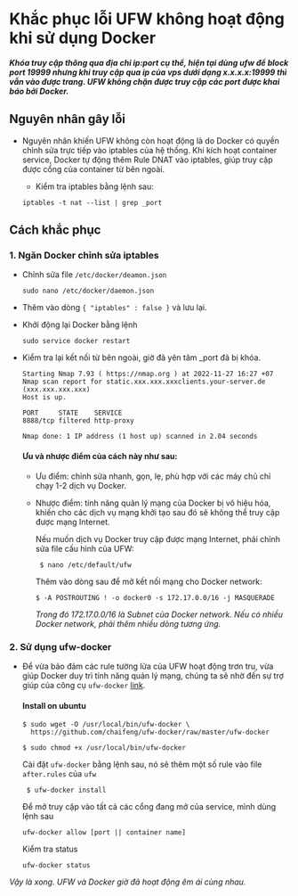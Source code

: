 # Khắc phục lỗi UFW không hoạt động khi sử dụng Docker
***Khóa truy cập thông qua địa chỉ ip:port cụ thể, hiện tại dùng ufw để block port 19999 nhưng khi truy cập qua ip của vps dưới dạng x.x.x.x:19999 thì vẫn vào được trang.
UFW không chặn được truy cập các port được khai báo bởi Docker.***
## Nguyên nhân gây lỗi
- Nguyên nhân khiến UFW không còn hoạt động là do Docker có quyền chỉnh sửa trực tiếp vào iptables của hệ thống.  Khi kích hoạt container service, Docker tự động thêm Rule DNAT vào iptables, giúp truy cập được cổng của container từ bên ngoài.

	- Kiểm tra iptables bằng lệnh sau:
	``` 
	iptables -t nat --list | grep _port
	```


## Cách khắc phục
### 1. Ngăn Docker chỉnh sửa iptables
- Chỉnh sửa file `/etc/docker/deamon.json`
	```
	sudo nano /etc/docker/daemon.json
	```
- Thêm vào dòng `{ "iptables" : false }` và lưu lại.
- Khởi động lại Docker bằng lệnh
	``` 
	sudo service docker restart 
	```

- Kiểm tra lại kết nối từ bên ngoài, giờ đã yên tâm _port đã bị khóa.
	```
	Starting Nmap 7.93 ( https://nmap.org ) at 2022-11-27 16:27 +07
	Nmap scan report for static.xxx.xxx.xxxclients.your-server.de (xxx.xxx.xxx.xxx)
	Host is up.

	PORT     STATE    SERVICE
	8888/tcp filtered http-proxy

	Nmap done: 1 IP address (1 host up) scanned in 2.04 seconds
	```

	#### Ưu và nhược điểm của cách này như sau:

	- Ưu điểm: chỉnh sửa nhanh, gọn, lẹ, phù hợp với các máy chủ chỉ chạy 1-2 dịch vụ Docker.
	- Nhược điểm: tính năng quản lý mạng của Docker bị vô hiệu hóa, khiến cho các dịch vụ mạng khởi tạo sau đó sẽ không thể truy cập được mạng Internet.


		Nếu muốn dịch vụ Docker truy cập được mạng Internet, phải chỉnh sửa file cấu hình của UFW:

		```
		 $ nano /etc/default/ufw 
		```

		Thêm vào dòng sau để mở kết nối mạng cho Docker network:
		```
		$ -A POSTROUTING ! -o docker0 -s 172.17.0.0/16 -j MASQUERADE
		```
		*Trong đó 172.17.0.0/16 là Subnet của Docker network. Nếu có nhiều Docker network, phải thêm nhiều dòng tương ứng.*

### 2. Sử dụng ufw-docker

- Để vừa bảo đảm các rule tường lửa của UFW hoạt động trơn tru, vừa giúp Docker duy trì tính năng quản lý mạng, chúng ta sẽ nhờ đến sự trợ giúp của công cụ `ufw-docker` [link](https://github.com/chaifeng/ufw-docker).

	#### Install on ubuntu
	```
	$ sudo wget -O /usr/local/bin/ufw-docker \
	  https://github.com/chaifeng/ufw-docker/raw/master/ufw-docker
	```
	```
	$ sudo chmod +x /usr/local/bin/ufw-docker
	```

	Cài đặt `ufw-docker` bằng lệnh sau, nó sẽ thêm một số rule vào file `after.rules` của `ufw`
	```
	 $ ufw-docker install 
	```

	Để mở truy cập vào tất cả các cổng đang mở của service, mình dùng lệnh sau

	```
	ufw-docker allow [port || container name]
	```

	Kiểm tra status

	` ufw-docker status `


*Vậy là xong. UFW và Docker giờ đã hoạt động êm ái cùng nhau.*




